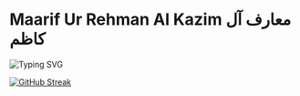 # Maarif Ur Rehman Al Kazim معارف آل كاظم
![Typing SVG](https://readme-typing-svg.herokuapp.com?font=Quicksand&weight=700&size=26&duration=3000&pause=1000&color=0087F8&width=620&lines=I'm+a+Front-End+Developer;Building+UserCentral.Global+%26+SolitaryConcepts;Ben+bir+Front-End+Geli%C5%9Ftiricisiyim;KullanıcıMerkezi+Küresel+ve+SolitaryKavramlar'u+Kurmak;)

[![GitHub Streak](https://streak-stats.demolab.com?user=MrFrayman&theme=github-dark-blue&hide_border=true)](https://git.io/streak-stats)


